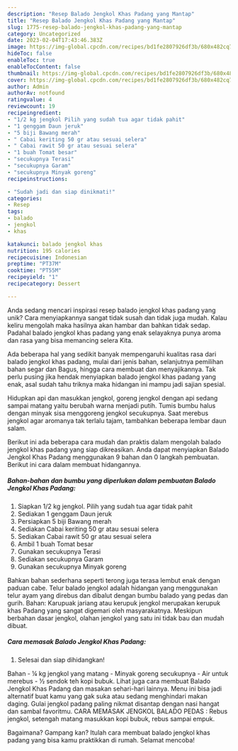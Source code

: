 ```yaml
---
description: "Resep Balado Jengkol Khas Padang yang Mantap"
title: "Resep Balado Jengkol Khas Padang yang Mantap"
slug: 1775-resep-balado-jengkol-khas-padang-yang-mantap
category: Uncategorized
date: 2023-02-04T17:43:46.383Z
image: https://img-global.cpcdn.com/recipes/bd1fe2807926df3b/680x482cq70/balado-jengkol-khas-padang-foto-resep-utama.jpg
hideToc: false
enableToc: true
enableTocContent: false
thumbnail: https://img-global.cpcdn.com/recipes/bd1fe2807926df3b/680x482cq70/balado-jengkol-khas-padang-foto-resep-utama.jpg
cover: https://img-global.cpcdn.com/recipes/bd1fe2807926df3b/680x482cq70/balado-jengkol-khas-padang-foto-resep-utama.jpg
author: Admin
authorAv: notfound
ratingvalue: 4
reviewcount: 19
recipeingredient:
- "1/2 kg jengkol Pilih yang sudah tua agar tidak pahit"
- "1 genggam Daun jeruk"
- "5 biji Bawang merah"
- " Cabai keriting 50 gr atau sesuai selera"
- " Cabai rawit 50 gr atau sesuai selera"
- "1 buah Tomat besar"
- "secukupnya Terasi"
- "secukupnya Garam"
- "secukupnya Minyak goreng"
recipeinstructions:

- "Sudah jadi dan siap dinikmati!"
categories:
- Resep
tags:
- balado
- jengkol
- khas

katakunci: balado jengkol khas 
nutrition: 195 calories
recipecuisine: Indonesian
preptime: "PT37M"
cooktime: "PT55M"
recipeyield: "1"
recipecategory: Dessert

---
```





Anda sedang mencari inspirasi resep balado jengkol khas padang yang unik? Cara menyiapkannya sangat tidak susah dan tidak juga mudah. Kalau keliru mengolah maka hasilnya akan hambar dan bahkan tidak sedap. Padahal balado jengkol khas padang yang enak selayaknya punya aroma dan rasa yang bisa memancing selera Kita.





Ada beberapa hal yang sedikit banyak mempengaruhi kualitas rasa dari balado jengkol khas padang, mulai dari jenis bahan, selanjutnya pemilihan bahan segar dan Bagus, hingga cara membuat dan menyajikannya. Tak perlu pusing jika hendak menyiapkan balado jengkol khas padang yang enak,      asal sudah tahu triknya maka hidangan ini mampu jadi sajian spesial.














Hidupkan api dan masukkan jengkol, goreng jengkol dengan api sedang sampai matang yaitu berubah warna menjadi putih. Tumis bumbu halus dengan minyak sisa menggoreng jengkol secukupnya. Saat merebus jengkol agar aromanya tak terlalu tajam, tambahkan beberapa lembar daun salam.






Berikut ini ada beberapa cara mudah dan praktis dalam mengolah balado jengkol khas padang yang siap dikreasikan. Anda dapat menyiapkan Balado Jengkol Khas Padang menggunakan 9 bahan dan 0 langkah pembuatan. Berikut ini cara dalam membuat hidangannya.

<!--inarticleads1-->

##### Bahan-bahan dan bumbu yang diperlukan dalam pembuatan Balado Jengkol Khas Padang:

1. Siapkan 1/2 kg jengkol. Pilih yang sudah tua agar tidak pahit
1. Sediakan 1 genggam Daun jeruk
1. Persiapkan 5 biji Bawang merah
1. Sediakan  Cabai keriting 50 gr atau sesuai selera
1. Sediakan  Cabai rawit 50 gr atau sesuai selera
1. Ambil 1 buah Tomat besar
1. Gunakan secukupnya Terasi
1. Sediakan secukupnya Garam
1. Gunakan secukupnya Minyak goreng


Bahkan bahan sederhana seperti terong juga terasa lembut enak dengan paduan cabe. Telur balado jengkol adalah hidangan yang menggunakan telur ayam yang direbus dan dibalut dengan bumbu balado yang pedas dan gurih. Bahan: Karupuak jariang atau kerupuk jengkol merupakan kerupuk khas Padang yang sangat digemari oleh masyarakatnya. Meskipun berbahan dasar jengkol, olahan jengkol yang satu ini tidak bau dan mudah dibuat. 

<!--inarticleads2-->

##### Cara memasak Balado Jengkol Khas Padang:


1. Selesai dan siap dihidangkan!

Bahan - ¼ kg jengkol yang matang - Minyak goreng secukupnya - Air untuk merebus - ½ sendok teh kopi bubuk. Lihat juga cara membuat Balado Jengkol Khas Padang dan masakan sehari-hari lainnya. Menu ini bisa jadi alternatif buat kamu yang gak suka atau sedang menghindari makan daging. Gulai jengkol padang paling nikmat disantap dengan nasi hangat dan sambal favoritmu. CARA MEMASAK JENGKOL BALADO PEDAS : Rebus jengkol, setengah matang masukkan kopi bubuk, rebus sampai empuk. 

Bagaimana? Gampang kan? Itulah cara membuat balado jengkol khas padang yang bisa kamu praktikkan di rumah. Selamat mencoba!
